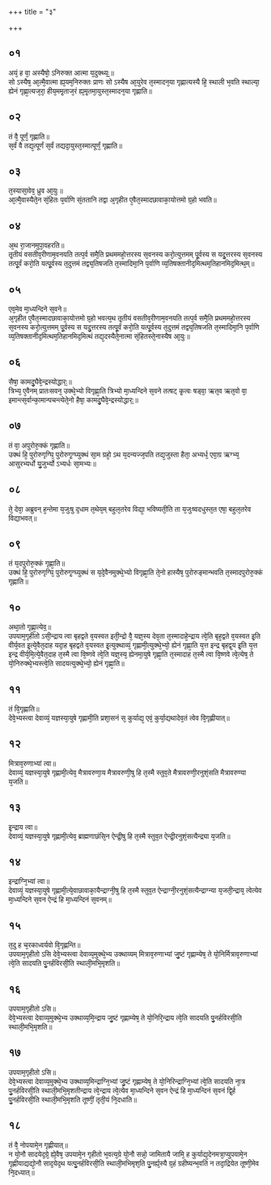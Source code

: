 +++
title = "३"

+++
## ०१
अयं᳘ ह वा᳘ अस्यैषो᳘ ऽनिरुक्त आत्मा य᳘दुक्थ्यः᳟᳟॥  
सो ऽस्यैष᳘ आ᳘त्मै᳘वात्मा ह्य᳘यम᳘निरुक्तः प्राणः सो ऽस्यैष आ᳘युरेव त᳘स्मादन᳘या गृह्णात्यस्यै हि᳘ स्थाली भ᳘वति स्थाल्या᳘ ह्येनं गृह्णा᳘त्यज᳘रा᳘ हीय᳘ममृ᳘ताज᳘रं ह्य᳘मृ᳘तमा᳘युस्त᳘स्मादन᳘या गृह्णाति॥  
## ०२
तं वै᳘ पूर्णं᳘ गृह्णाति॥  
स᳘र्वं वै तद्य᳘त्पूर्णं स᳘र्वं तद्यदा᳘युस्त᳘स्मात्पूर्णं᳘ गृह्णाति॥  
## ०३
त᳘स्यासा᳘वेव᳘ ध्रुव आ᳘युः॥  
आ᳘त्मै᳘वास्यैते᳘न सं᳘हितः प᳘र्वाणि सं᳘ततानि तद्वा अ᳘गृहीत ए᳘वैत᳘स्मादछावाका᳘योत्तमो ग्र᳘हो भवति॥  
## ०४
अ᳘थ रा᳘जानमुपा᳘वहरति॥  
तृ᳘तीयं वसतीव᳘रीणाम᳘वनयति तत्प᳘र्व समै᳘ति प्रथममहो᳘त्तरस्य स᳘वनस्य करो᳘त्युत्तमम् पू᳘र्वस्य स यदु᳘त्तरस्य स᳘वनस्य तत्पू᳘र्वं करो᳘ति यत्पू᳘र्वस्य त᳘दुत्तमं तद्व्य᳘तिषजति त᳘स्मादिमा᳘नि प᳘र्वाणि व्य᳘तिषक्तानीद᳘मित्थम᳘तिहानमिद᳘मित्थ᳘म्॥  
## ०५
एव᳘मेव मा᳘ध्यन्दिने स᳘वने॥  
अ᳘गृहीत ए᳘वैत᳘स्मादछावाका᳘योत्तमो ग्र᳘हो भवत्य᳘थ तृ᳘तीयं वसतीव᳘रीणाम᳘वनयति तत्प᳘र्व समै᳘ति प्रथममहो᳘त्तरस्य स᳘वनस्य करो᳘त्युत्तमम् पू᳘र्वस्य स यदु᳘त्तरस्य तत्पू᳘र्वं करो᳘ति यत्पू᳘र्वस्य त᳘दुत्तमं तद्व्य᳘तिषजति त᳘स्मादिमा᳘नि प᳘र्वाणि व्य᳘तिषक्तानीद᳘मित्थम᳘तिहानमिद᳘मित्थं तद्य᳘दस्यैते᳘नात्मा सं᳘हितस्ते᳘नास्यैष आ᳘युः॥  
## ०६
सैषा᳘ कामदु᳘घैवे᳘न्द्रस्योद्धारः᳟॥  
त्रिभ्य᳘ ए᳘वैनम् प्रातःसवन᳘ उक्थे᳘भ्यो विगृह्णा᳘ति त्रिभ्यो मा᳘ध्यन्दिने स᳘वने तत्षट् कृ᳘त्वः षड्वा᳘ ऋत᳘व ऋत᳘वो वा᳘ इमान्त्स᳘र्वान्का᳘मान्पचन्त्येते᳘नो हैषा᳘ कामदु᳘घैवे᳘न्द्रस्योद्धारः᳟॥  
## ०७
तं वा᳘ अपुरोरु᳘क्कं गृह्णाति॥  
उक्थं हि᳘ पुरोरुगृग्घि᳘ पुरोरुगृ᳘ग्घ्युक्थं सा᳘म ग्रहो᳘ ऽथ य᳘दन्यज्ज᳘पति तद्य᳘जुस्ता हैता᳘ अभ्यर्ध᳘ एवा᳘ग्र ऋग्भ्य᳘ आसुरभ्यर्धो यु᳘जुर्भ्यो ऽभ्यर्धः सा᳘मभ्यः॥  
## ०८
ते᳘ देवा᳘ अब्रुवन् ह᳘न्तेमा य᳘जुःषु द᳘धाम त᳘थेय᳘म् बहुल᳘तरेव विद्या᳘ भविष्यती᳘ति ता य᳘जुःष्वदधुस्त᳘त एषा᳘ बहुल᳘तरेव विद्याभवत्॥  
## ०९
तं य᳘दपुरोरु᳘क्कं गृह्णा᳘ति॥  
उक्थं हि᳘ पुरोरुगृग्घि᳘ पुरोरुगृ᳘ग्घ्युक्थं स य᳘दे᳘वैनमुक्थे᳘भ्यो विगृह्णा᳘ति ते᳘नो हास्यैष᳘ पुरोरुङ्मान्भवति त᳘स्मादपुरोरु᳘क्कं गृह्णाति॥  
## १०
अथा᳘तो गृह्णा᳘त्येव᳟॥  
उपयाम᳘गृहीतो ऽसी᳘न्द्राय त्वा बृहद्वते व᳘यस्वत इती᳘न्द्रो वै᳘ यज्ञ᳘स्य देव᳘ता त᳘स्मादाहे᳘न्द्राय त्वे᳘ति बृह᳘द्वते व᳘यस्वत इ᳘ति वीर्य᳘वत इ᳘त्ये᳘वैत᳘दाह यदा᳘ह बृहद्वते व᳘यस्वत इ᳘त्युक्थाव्यं᳘ गृह्णामी᳘त्युक्थे᳘भ्यो᳘ ह्येनं गृह्णा᳘ति य᳘त्त इन्द्र बृहद्व᳘य इ᳘ति य᳘त्त इन्द्र वीर्य᳘मि᳘त्ये᳘वैत᳘दाह त᳘स्मै त्वा वि᳘ष्णवे त्वे᳘ति यज्ञ᳘स्य᳘ ह्येनमा᳘युषे गृह्णा᳘ति त᳘स्मादाह त᳘स्मै त्वा वि᳘ष्णवे त्वे᳘त्येष᳘ ते यो᳘निरुक्थे᳘भ्यस्त्वे᳘ति सादयत्युक्थे᳘भ्यो᳘ ह्येनं गृह्णा᳘ति॥  
## ११
तं वि᳘गृह्णाति॥  
देवे᳘भ्यस्त्वा देवाव्यं᳘ यज्ञस्या᳘युषे गृह्णामी᳘ति प्रशा᳘सनं स᳘ कुर्याद्य᳘ एवं᳘ कुर्या᳘द्यथादेव᳘तं त्वेव वि᳘गृह्णीयात्॥  
## १२
मित्राव᳘रुणाभ्यां त्वा॥  
देवाव्यं᳘ यज्ञस्या᳘युषे गृह्णामी᳘त्येव᳘ मैत्रावरुणा᳘य मैत्रावरुणी᳘षु हि त᳘स्मै स्तुव᳘ते मैत्रावरुणी᳘रनुशं᳘सति मैत्रावरुण्या य᳘जति॥  
## १३
इ᳘न्द्राय त्वा॥  
देवाव्यं᳘ यज्ञस्या᳘युषे गृह्णामी᳘त्येव᳘ ब्राह्मणाछंसि᳘न ऐन्द्री᳘षु हि त᳘स्मै स्तुव᳘त ऐन्द्री᳘रनुशं᳘सत्यैन्द्र्या य᳘जति॥  
## १४
इन्द्राग्नि᳘भ्यां त्वा॥  
देवाव्यं᳘ यज्ञस्या᳘युषे गृह्णामी᳘त्ये᳘वाछावाका᳘यैन्द्राग्नी᳘षु हि त᳘स्मै स्तुव᳘त ऐन्द्राग्नी᳘रनुशं᳘सत्यैन्द्राग्न्या य᳘जती᳘न्द्राय᳘ त्वेत्येव मा᳘ध्यन्दिने स᳘वन ऐन्द्रं हि मा᳘ध्यन्दिनं स᳘वनम्॥  
## १५
त᳘दु ह च᳘रकाध्वर्यवो वि᳘गृह्णन्ति॥  
उपयाम᳘गृहीतो ऽसि देवे᳘भ्यस्त्वा देवाव्य᳘मुक्थे᳘भ्य उक्थाव्यम् मित्राव᳘रुणाभ्यां जु᳘ष्टं गृह्णाम्येष᳘ ते यो᳘निर्मित्राव᳘रुणाभ्यां त्वे᳘ति सादयति पु᳘नर्हविरसी᳘ति स्थाली᳘मभि᳘मृशति॥  
## १६
उपयाम᳘गृहीतो ऽसि॥  
देवे᳘भ्यस्त्वा देवाव्य᳘मुक्थे᳘भ्य उक्थाव्य᳘मि᳘न्द्राय जु᳘ष्टं गृह्णाम्येष᳘ ते यो᳘निरि᳘न्द्राय त्वे᳘ति सादयति पु᳘नर्हविरसी᳘ति स्थाली᳘मभि᳘मृशति॥  
## १७
उपयाम᳘गृहीतो ऽसि॥  
देवे᳘भ्यस्त्वा देवाव्य᳘मुक्थे᳘भ्य उक्थाव्य᳘मिन्द्राग्नि᳘भ्यां जु᳘ष्टं गृह्णाम्येष᳘ ते यो᳘निरिन्द्राग्नि᳘भ्यां त्वे᳘ति सादयति ना᳘त्र पु᳘नर्हविरसी᳘ति स्थाली᳘मभि᳘मृशतीन्द्राय त्वे᳘न्द्राय त्वे᳘त्येव मा᳘ध्यन्दिने स᳘वन ऐन्द्रं हि मा᳘ध्यन्दिनं स᳘वनं द्वि᳘र्ह पु᳘नर्हविरसी᳘ति स्थाली᳘मभि᳘मृशति तूष्णीं᳘ तृती᳘यं नि᳘दधाति॥  
## १८
तं वै᳘ नोपयामे᳘न गृह्णीयात्॥  
न यो᳘नौ सादयेद᳘ग्रे᳘ ह्ये᳘वैष᳘ उपयामे᳘न गृहीतो भ᳘वत्य᳘ग्रे यो᳘नौ सन्नो᳘ जामितायै जामि᳘ ह कुर्याद्य᳘देनमत्रा᳘प्युपयामे᳘न गृह्णीयाद्यद्यो᳘नौ साद᳘येद᳘थ यत्पु᳘नर्हविरसी᳘ति स्थाली᳘मभिमृश᳘ति पु᳘नर्ह्य᳘स्यै ग्र᳘हं ग्रहीष्यन्भ᳘वति न तदा᳘द्रियेत तूष्णी᳘मेव नि᳘दध्यात्॥  